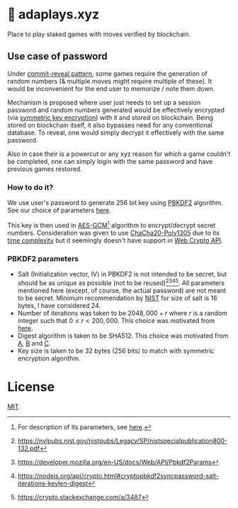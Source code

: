 # 🎲 adaplays.xyz

Place to play staked games with moves verified by blockchain.

## Use case of password

Under [commit-reveal pattern](https://en.wikipedia.org/wiki/Commitment_scheme), some games require the generation of random numbers (& multiple moves might require multiple of these). It would be inconvenient for the end user to memorize / note them down.

Mechanism is proposed where user just needs to set up a session password and random numbers generated would be effectively encrypted (via [symmetric key encryption](https://en.wikipedia.org/wiki/Symmetric-key_algorithm)) with it and stored on blockchain. Being stored on blockchain itself, it also bypasses need for any conventional database. To reveal, one would simply decrypt it effectively with the same password.

Also in case their is a powercut or any xyz reason for which a game couldn't be completed, one can simply login with the same password and have previous games restored.

### How to do it?

We use user's password to generate 256 bit key using [PBKDF2](https://nvlpubs.nist.gov/nistpubs/Legacy/SP/nistspecialpublication800-132.pdf) algorithm. See our choice of parameters [here](#pbkdf2-parameters).

This key is then used in [AES-GCM](https://en.wikipedia.org/wiki/Galois/Counter_Mode)[^aes-gcm] algorithm to encrypt/decrypt secret numbers. Consideration was given to use [ChaCha20-Poly1305](https://en.wikipedia.org/wiki/ChaCha20-Poly1305) due to its [time complexity](https://en.wikipedia.org/wiki/ChaCha20-Poly1305) but it seemingly doesn't have support in [Web Crypto API](https://developer.mozilla.org/en-US/docs/Web/API/Web_Crypto_API).

### PBKDF2 parameters

- Salt (Initialization vector, IV) in PBKDF2 is not intended to be secret, but should be as unique as possible (not to be reused)[^nist-pbkdf2][^web-crypto-pbkdf2][^crypto-pbkdf2][^pbkdf2-stack]. All parameters mentioned here (except, of course, the actual password) are not meant to be secret. Minimum recommendation by [NIST](https://nvlpubs.nist.gov/nistpubs/Legacy/SP/nistspecialpublication800-132.pdf) for size of salt is 16 bytes, I have considered 24.
- Number of iterations was taken to be $2048,000 + r$ where $r$ is a random integer such that $0 \le r \lt 200,000$. This choice was motivated from [here](https://crypto.stackexchange.com/a/3498).
- Digest algorithm is taken to be SHA512. This choice was motivated from [A](https://security.stackexchange.com/a/18006), [B](https://security.stackexchange.com/a/27971) and [C](https://support.1password.com/cs/opvault-overview/).
- Key size is taken to be 32 bytes (256 bits) to match with symmetric encryption algorithm.

# License

[MIT](./LICENSE).

[^aes-gcm]: For description of its parameters, see [here](https://developer.mozilla.org/en-US/docs/Web/API/AesGcmParams).
[^nist-pbkdf2]: https://nvlpubs.nist.gov/nistpubs/Legacy/SP/nistspecialpublication800-132.pdf
[^web-crypto-pbkdf2]: https://developer.mozilla.org/en-US/docs/Web/API/Pbkdf2Params
[^crypto-pbkdf2]: https://nodejs.org/api/crypto.html#cryptopbkdf2syncpassword-salt-iterations-keylen-digest
[^pbkdf2-stack]: https://crypto.stackexchange.com/a/3487
